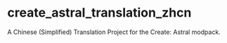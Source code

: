 # create_astral_translation_zhcn
A Chinese (Simplified) Translation Project for the Create: Astral modpack.
